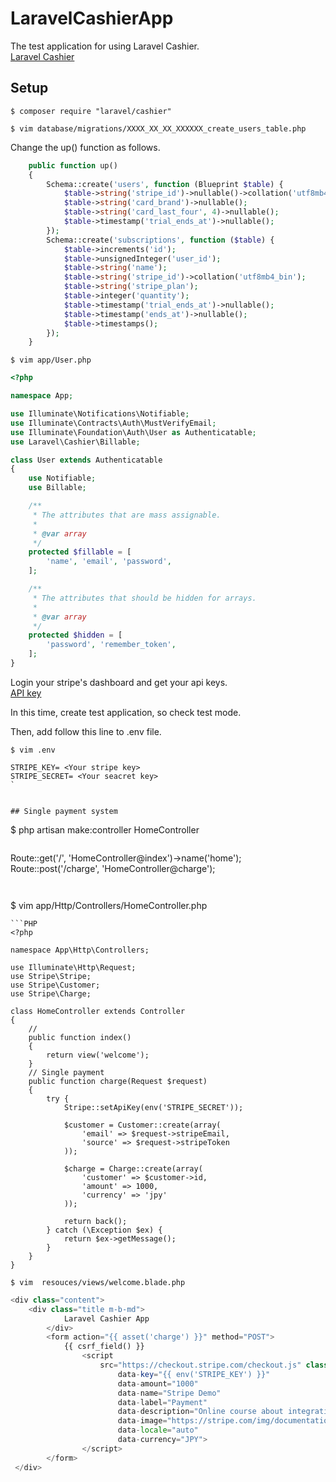 # LaravelCashierApp

The test application for using Laravel Cashier.  
[Laravel Cashier](https://laravel.com/docs/5.7/billing)

## Setup
```
$ composer require "laravel/cashier"
```

```
$ vim database/migrations/XXXX_XX_XX_XXXXXX_create_users_table.php
```

Change the up() function as follows.
```PHP
    public function up()
    {
        Schema::create('users', function (Blueprint $table) {
            $table->string('stripe_id')->nullable()->collation('utf8mb4_bin');
            $table->string('card_brand')->nullable();
            $table->string('card_last_four', 4)->nullable();
            $table->timestamp('trial_ends_at')->nullable();
        });
        Schema::create('subscriptions', function ($table) {
            $table->increments('id');
            $table->unsignedInteger('user_id');
            $table->string('name');
            $table->string('stripe_id')->collation('utf8mb4_bin');
            $table->string('stripe_plan');
            $table->integer('quantity');
            $table->timestamp('trial_ends_at')->nullable();
            $table->timestamp('ends_at')->nullable();
            $table->timestamps();
        });
    }
```

```
$ vim app/User.php
```

```PHP
<?php

namespace App;

use Illuminate\Notifications\Notifiable;
use Illuminate\Contracts\Auth\MustVerifyEmail;
use Illuminate\Foundation\Auth\User as Authenticatable;
use Laravel\Cashier\Billable;

class User extends Authenticatable
{
    use Notifiable;
    use Billable;

    /**
     * The attributes that are mass assignable.
     *
     * @var array
     */
    protected $fillable = [
        'name', 'email', 'password',
    ];

    /**
     * The attributes that should be hidden for arrays.
     *
     * @var array
     */
    protected $hidden = [
        'password', 'remember_token',
    ];
}
```

Login your stripe's dashboard and get your api keys.   
[API key](https://dashboard.stripe.com/account/apikeys)

In this time, create test application, so check test mode.  

Then, add follow this line to  .env file.
```
$ vim .env
```

```
STRIPE_KEY= <Your stripe key>
STRIPE_SECRET= <Your seacret key>
`


## Single payment system

```
$ php artisan make:controller HomeController
```

```
Route::get('/', 'HomeController@index')->name('home');
Route::post('/charge', 'HomeController@charge');
```


```
$ vim app/Http/Controllers/HomeController.php
```
```PHP
<?php

namespace App\Http\Controllers;

use Illuminate\Http\Request;
use Stripe\Stripe;
use Stripe\Customer;
use Stripe\Charge;

class HomeController extends Controller
{
    //
    public function index()
    {
        return view('welcome');
    }
    // Single payment
    public function charge(Request $request)
    {
        try {
            Stripe::setApiKey(env('STRIPE_SECRET'));

            $customer = Customer::create(array(
                'email' => $request->stripeEmail,
                'source' => $request->stripeToken
            ));

            $charge = Charge::create(array(
                'customer' => $customer->id,
                'amount' => 1000,
                'currency' => 'jpy'
            ));

            return back();
        } catch (\Exception $ex) {
            return $ex->getMessage();
        }
    }
}
```

```
$ vim  resouces/views/welcome.blade.php
```

```PHP
<div class="content">
	<div class="title m-b-md">
        	Laravel Cashier App
       	</div>
        <form action="{{ asset('charge') }}" method="POST">
        	{{ csrf_field() }}
                <script
                	src="https://checkout.stripe.com/checkout.js" class="stripe-button"
                        data-key="{{ env('STRIPE_KEY') }}"
                        data-amount="1000"
                        data-name="Stripe Demo"
                        data-label="Payment"
                        data-description="Online course about integrating Stripe"
                        data-image="https://stripe.com/img/documentation/checkout/marketplace.png"
                        data-locale="auto"
                        data-currency="JPY">
                </script>
        </form>
 </div>
```
